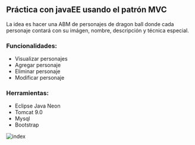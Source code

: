 ## Práctica con javaEE usando el patrón MVC

La idea es hacer una ABM de personajes de dragon ball donde cada personaje contará con su imágen, nombre, descripción y técnica especial.

### Funcionalidades:
- Visualizar personajes
- Agregar personaje
- Eliminar personaje
- Modificar personaje

### Herramientas:
- Eclipse Java Neon
- Tomcat 9.0
- Mysql
- Bootstrap

![index](https://user-images.githubusercontent.com/24881247/52525749-00fb7080-2c8d-11e9-8116-058c263772b3.png)